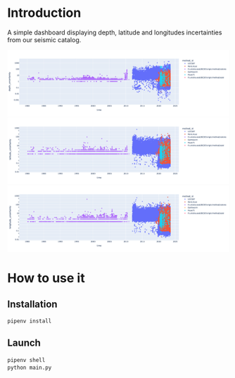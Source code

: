 # Introduction

A simple dashboard displaying depth, latitude and longitudes incertainties from our seismic catalog.

![depth uncertainties](./plots/depth-uncertainties.png)
![latitude uncertainties](./plots/latitude-uncertainties.png)
![longitude uncertainties](./plots/longitude-uncertainties.png)

# How to use it

## Installation

```bash
pipenv install
```

## Launch

```bash
pipenv shell
python main.py
```
